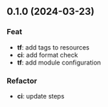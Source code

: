 ## 0.1.0 (2024-03-23)

### Feat

- **tf**: add tags to resources
- **ci**: add format check
- **tf**: add module configuration

### Refactor

- **ci**: update steps
